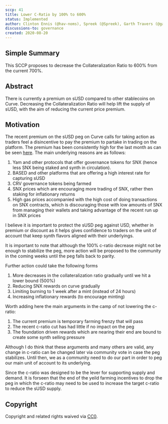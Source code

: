 ```yaml
---
sccp: 41
title: Lower C-Ratio by 100% to 600%
status: Implemented
author: Clinton Ennis (@hav-noms), Spreek (@Spreek), Garth Travers (@garthtravers)
discussions-to: governance
created: 2020-08-20
---
```


## Simple Summary
<!--"If you can't explain it simply, you don't understand it well enough." Provide a simplified and layman-accessible explanation of the SCCP.-->
This SCCP proposes to decrease the Collateralization Ratio to 600% from the current 700%. 

## Abstract
<!--A short (~200 word) description of the variable change proposed.-->
There is currently a premium on sUSD compared to other stablecoins on Curve. Decreasing the Collateralization Ratio will help lift the supply of sUSD, with the aim of reducing the current price premium.

## Motivation
<!--The motivation is critical for SCCPs that want to update variables within Synthetix. It should clearly explain why the existing variable is not incentive aligned. SCCP submissions without sufficient motivation may be rejected outright.-->
The recent premium on the sUSD peg on Curve calls for taking action as traders feel a disincentive to pay the premium to partake in trading on the platform. 
The premium has been consistently high for the last month as can be seen [here](https://www.curve.fi/trade/susdv2/SUSD-USDC/1d). The main underlying reasons are as follows: 

1. Yam and other protocols that offer governance tokens for SNX (hence less SNX being staked and synth in circulation).
2. BASED and other platforms that are offering a high interest rate for capturing sUSD
3. CRV governance tokens being farmed
4. SNX prices which are encouraging more trading of SNX, rather then staking for inflationary returns
4. High gas prices accompanied with the high cost of doing transactions on SNX contracts, which is discouraging those with low amounts of SNX from managing their wallets and taking advantage of the recent run up in SNX prices

I believe it is important to protect the sUSD peg against USD, whether in premium or discount as it helps gives confidence to traders on the unit of account that keep  synth flavors aligned with their underlyings. 

It is important to note that although the 100% c-ratio decrease might not be enough to stabilize the peg, more action will be proposed to the community in the coming weeks until the peg falls back to parity. 

Further action could take the following forms

1. More decreases in the collateralization ratio gradually until we hit a lower bound (500%)
2. Reducing SNX rewards on curve gradually
3. Limiting burning to 1 week after a mint (instead of 24 hours)
4. Increasing inflationary rewards (to encourage minting)

Worth adding here the main arguments in the camp of not lowering the c-ratio:
1. The current premium is temporary farming frenzy that will pass
2. The recent c-ratio cut has had little if no impact on the peg
3. The foundation driven rewards which are nearing their end are bound to create some synth selling pressure

Although I do think that these arguments and many others are valid, any change in c-ratio can be changed later via community vote in case the peg stabilizes. Until then, we as a community need to do our part in order to peg our main unit of account to its underlying. 

Since the c-ratio was designed to be the lever for supporting supply and demand. It is forseen that the end of the yeild farming incentives to drop the peg in which the c-ratio may need to be used to increase the target c-ratio to reduce the sUSD supply.

## Copyright
Copyright and related rights waived via [CC0](https://creativecommons.org/publicdomain/zero/1.0/).
